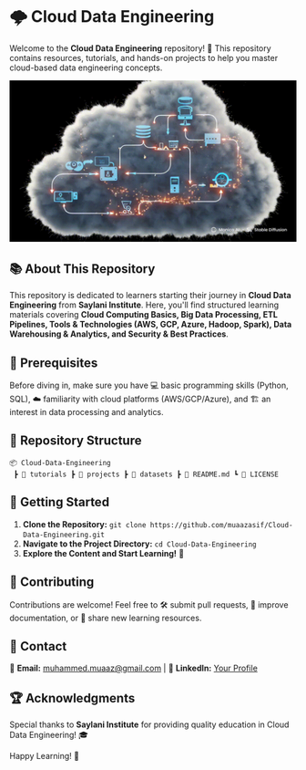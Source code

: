 # 🌩️ Cloud Data Engineering

Welcome to the **Cloud Data Engineering** repository! 🚀 This repository contains resources, tutorials, and hands-on projects to help you master cloud-based data engineering concepts.

![Cloud Animation](cloud_animation.gif)

## 📚 About This Repository
This repository is dedicated to learners starting their journey in **Cloud Data Engineering** from **Saylani Institute**. Here, you'll find structured learning materials covering **Cloud Computing Basics, Big Data Processing, ETL Pipelines, Tools & Technologies (AWS, GCP, Azure, Hadoop, Spark), Data Warehousing & Analytics, and Security & Best Practices**.

## 📌 Prerequisites
Before diving in, make sure you have 💻 basic programming skills (Python, SQL), ☁️ familiarity with cloud platforms (AWS/GCP/Azure), and 🏗️ an interest in data processing and analytics.

## 📂 Repository Structure
```
📦 Cloud-Data-Engineering
 ┣ 📁 tutorials ┣ 📁 projects ┣ 📁 datasets ┣ 📄 README.md ┗ 📄 LICENSE
```

## 🚀 Getting Started
1. **Clone the Repository:** `git clone https://github.com/muaazasif/Cloud-Data-Engineering.git`  
2. **Navigate to the Project Directory:** `cd Cloud-Data-Engineering`  
3. **Explore the Content and Start Learning!** 📖

## 🤝 Contributing
Contributions are welcome! Feel free to 🛠️ submit pull requests, 📝 improve documentation, or 📢 share new learning resources.

## 📧 Contact
📩 **Email:** muhammed.muaaz@gmail.com | 🔗 **LinkedIn:** [Your Profile](https://www.linkedin.com/in/muhammed-muaaz/)

## 🏆 Acknowledgments
Special thanks to **Saylani Institute** for providing quality education in Cloud Data Engineering! 🎓

Happy Learning! 🚀
